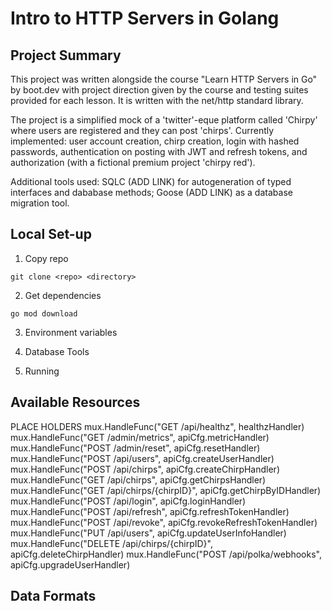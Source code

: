 # Intro to HTTP Servers in Golang

## Project Summary

This project was written alongside the course "Learn HTTP Servers in Go" by boot.dev with project direction given by the course and testing suites provided for each lesson. It is written with the net/http standard library.

The project is a simplified mock of a 'twitter'-eque platform called 'Chirpy' where users are registered and they can post 'chirps'. Currently implemented: user account creation, chirp creation, login with hashed passwords, authentication on posting with JWT and refresh tokens, and authorization (with a fictional premium project 'chirpy red').

Additional tools used: SQLC (ADD LINK) for autogeneration of typed interfaces and dababase methods; Goose (ADD LINK) as a database migration tool.

## Local Set-up
1. Copy repo

``` git clone <repo> <directory> ```

2. Get dependencies

``` go mod download ```

3. Environment variables

4. Database Tools

5. Running

## Available Resources

PLACE HOLDERS
mux.HandleFunc("GET /api/healthz", healthzHandler)
mux.HandleFunc("GET /admin/metrics", apiCfg.metricHandler)
mux.HandleFunc("POST /admin/reset", apiCfg.resetHandler)
mux.HandleFunc("POST /api/users", apiCfg.createUserHandler)
mux.HandleFunc("POST /api/chirps", apiCfg.createChirpHandler)
mux.HandleFunc("GET /api/chirps", apiCfg.getChirpsHandler)
mux.HandleFunc("GET /api/chirps/{chirpID}", apiCfg.getChirpByIDHandler)
mux.HandleFunc("POST /api/login", apiCfg.loginHandler)
mux.HandleFunc("POST /api/refresh", apiCfg.refreshTokenHandler)
mux.HandleFunc("POST /api/revoke", apiCfg.revokeRefreshTokenHandler)
mux.HandleFunc("PUT /api/users", apiCfg.updateUserInfoHandler)
mux.HandleFunc("DELETE /api/chirps/{chirpID}", apiCfg.deleteChirpHandler)
mux.HandleFunc("POST /api/polka/webhooks", apiCfg.upgradeUserHandler)

## Data Formats